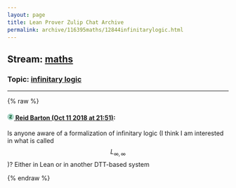 ```yaml
---
layout: page
title: Lean Prover Zulip Chat Archive 
permalink: archive/116395maths/12844infinitarylogic.html
---
```


## Stream: [maths](index.html)
### Topic: [infinitary logic](12844infinitarylogic.html)

---


{% raw %}
#### [![Click to go to Zulip](../../assets/img/zulip2.png) Reid Barton (Oct 11 2018 at 21:51)](https://leanprover.zulipchat.com/#narrow/stream/116395-maths/topic/infinitary%20logic/near/135631575):
Is anyone aware of a formalization of infinitary logic (I think I am interested in what is called $$L_{\infty,\infty}$$)? Either in Lean or in another DTT-based system


{% endraw %}

